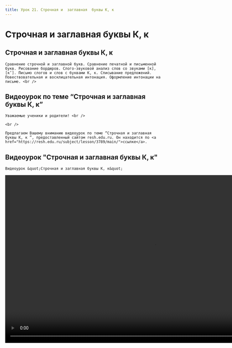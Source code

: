 ```yaml
---
title: Урок 21. Строчная и  заглавная  буквы К, к 
---
```


# Строчная и  заглавная  буквы К, к 

## Строчная и заглавная буквы К, к

<p>
	Сравнение строчной и заглавной букв. Сравнение печатной и письменной букв. Рисование бордюров. Слого-звуковой анализ слов со звуками [к], [к’]. Письмо слогов и слов с буквами К, к. Списывание предложений. Повествовательная и восклицательная интонация. Оформление интонации на письме. <br />
</p>

## Видеоурок по теме “Строчная и заглавная буквы К, к”

<p>
	Уважаемые ученики и родители! <br /> 
</p>
<p>
	<br /> 
</p>
<p>
	Предлагаем Вашему вниманию видеоурок по теме “Строчная и заглавная буквы К, к ”, предоставленный сайтом resh.edu.ru. Он находится по <a href="https://resh.edu.ru/subject/lesson/3789/main/">ссылке</a>.
</p>

## Видеоурок "Строчная и заглавная буквы К, к"

<p>
	Видеоурок &quot;Строчная и заглавная буквы К, к&quot;
</p>


<video width="960" height="540" controls>
  <source src="https://vod-progressive.akamaized.net/exp=1667466173~acl=%2Fvimeo-prod-skyfire-std-us%2F01%2F4547%2F12%2F322736905%2F1254959449.mp4~hmac=5e1409a95f8ef4589116a2b55f9459d543df903358e538a4c48adc0ad84b0a61/vimeo-prod-skyfire-std-us/01/4547/12/322736905/1254959449.mp4" type="video/mp4">
Your browser does not support the video tag.
</video>
